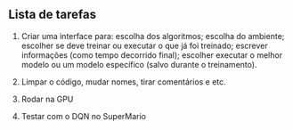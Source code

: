 ## Lista de tarefas

1. Criar uma interface para: escolha dos algoritmos; escolha do ambiente; escolher se deve treinar ou executar o que já foi treinado; escrever informações (como tempo decorrido final); escolher executar o melhor modelo ou um modelo específico (salvo durante o treinamento).

2. Limpar o código, mudar nomes, tirar comentários e etc.

3. Rodar na GPU
4. Testar com o DQN no SuperMario
